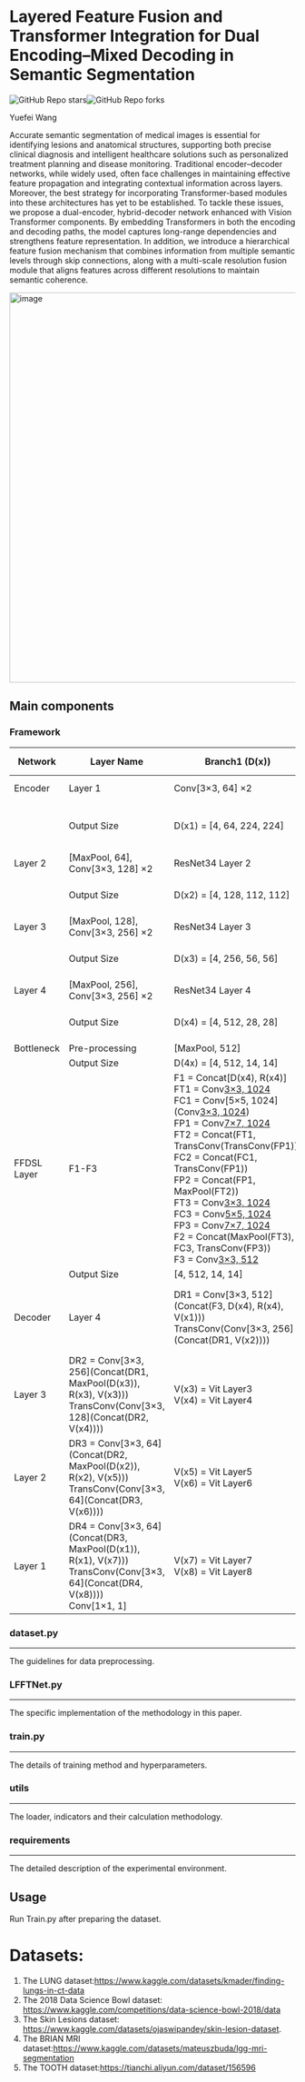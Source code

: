 # Layered Feature Fusion and Transformer Integration for Dual Encoding–Mixed Decoding in Semantic Segmentation

![GitHub Repo stars](https://img.shields.io/github/stars/YF-W/LFFTNet)![GitHub Repo forks](https://img.shields.io/github/forks/YF-W/LFFTNet)

Yuefei Wang

Accurate semantic segmentation of medical images is essential for identifying lesions and anatomical structures, supporting both precise clinical diagnosis and intelligent healthcare solutions such as personalized treatment planning and disease monitoring. Traditional encoder–decoder networks, while widely used, often face challenges in maintaining effective feature propagation and integrating contextual information across layers. Moreover, the best strategy for incorporating Transformer-based modules into these architectures has yet to be established. To tackle these issues, we propose a dual-encoder, hybrid-decoder network enhanced with Vision Transformer components. By embedding Transformers in both the encoding and decoding paths, the model captures long-range dependencies and strengthens feature representation. In addition, we introduce a hierarchical feature fusion mechanism that combines information from multiple semantic levels through skip connections, along with a multi-scale resolution fusion module that aligns features across different resolutions to maintain semantic coherence. 

<img width="1306" height="687" alt="image" src="https://github.com/user-attachments/assets/fb471623-d2cf-4540-9b42-6338860aa36f" />


## Main components

### Framework

| Network | Layer Name | Branch1 (D(x)) | Branch2 (R(x)) | Branch3 (V(x)) |
|---------|------------|----------------|----------------|----------------|
| Encoder | Layer 1 | Conv[3×3, 64] ×2 | ResNet34 Layer 1 | - |
|         | Output Size | D(x1) = [4, 64, 224, 224] | R(x1) = [4, 64, 112, 112] | - |
| Layer 2 | [MaxPool, 64], Conv[3×3, 128] ×2 | ResNet34 Layer 2 | - | - |
|         | Output Size | D(x2) = [4, 128, 112, 112] | R(x2) = [4, 128, 56, 56] | - |
| Layer 3 | [MaxPool, 128], Conv[3×3, 256] ×2 | ResNet34 Layer 3 | - | - |
|         | Output Size | D(x3) = [4, 256, 56, 56] | R(x3) = [4, 256, 28, 28] | - |
| Layer 4 | [MaxPool, 256], Conv[3×3, 256] ×2 | ResNet34 Layer 4 | - | - |
|         | Output Size | D(x4) = [4, 512, 28, 28] | R(x4) = [4, 512, 14, 14] | - |
| Bottleneck | Pre-processing | [MaxPool, 512] | - | - |
|         | Output Size | D(4x) = [4, 512, 14, 14] | - | - |
| FFDSL Layer | F1-F3 | F1 = Concat[D(x4), R(x4)] <br> FT1 = Conv[3×3, 1024](TransConv(F1)) <br> FC1 = Conv[5×5, 1024](Conv[3×3, 1024](F1)) <br> FP1 = Conv[7×7, 1024](MaxPool(F1)) <br> FT2 = Concat(FT1, TransConv(TransConv(FP1))) <br> FC2 = Concat(FC1, TransConv(FP1)) <br> FP2 = Concat(FP1, MaxPool(FT2)) <br> FT3 = Conv[3×3, 1024](FT2) <br> FC3 = Conv[5×5, 1024](FC2) <br> FP3 = Conv[7×7, 1024](FP2) <br> F2 = Concat(MaxPool(FT3), FC3, TransConv(FP3)) <br> F3 = Conv[3×3, 512](F2) | - | - |
|         | Output Size | [4, 512, 14, 14] | - | - |
| Decoder | Layer 4 | DR1 = Conv[3×3, 512](Concat(F3, D(x4), R(x4), V(x1))) <br> TransConv(Conv[3×3, 256](Concat(DR1, V(x2)))) | V(x1) = Vit Layer1 <br> V(x2) = Vit Layer2 | DR1 = [4, 256, 28, 28] |
| Layer 3 | DR2 = Conv[3×3, 256](Concat(DR1, MaxPool(D(x3)), R(x3), V(x3))) <br> TransConv(Conv[3×3, 128](Concat(DR2, V(x4)))) | V(x3) = Vit Layer3 <br> V(x4) = Vit Layer4 | DR2 = [4, 128, 56, 56] |
| Layer 2 | DR3 = Conv[3×3, 64](Concat(DR2, MaxPool(D(x2)), R(x2), V(x5))) <br> TransConv(Conv[3×3, 64](Concat(DR3, V(x6)))) | V(x5) = Vit Layer5 <br> V(x6) = Vit Layer6 | DR3 = [4, 64, 112, 112] |
| Layer 1 | DR4 = Conv[3×3, 64](Concat(DR3, MaxPool(D(x1)), R(x1), V(x7))) <br> TransConv(Conv[3×3, 64](Concat(DR4, V(x8)))) <br> Conv[1×1, 1] | V(x7) = Vit Layer7 <br> V(x8) = Vit Layer8 | DR4 = [4, 1, 112, 112] |


### dataset.py

------

The guidelines for data preprocessing.

### LFFTNet.py

------

The specific implementation of the methodology in this paper.

### train.py

------

The details of training method and hyperparameters.

### utils

------

The loader, indicators and their calculation methodology.

### requirements

------

The detailed description of the experimental environment.

## Usage

Run Train.py after preparing the dataset.

# Datasets:
1.	The LUNG dataset:https://www.kaggle.com/datasets/kmader/finding-lungs-in-ct-data
2.	The 2018 Data Science Bowl dataset: https://www.kaggle.com/competitions/data-science-bowl-2018/data
3.	The Skin Lesions dataset: https://www.kaggle.com/datasets/ojaswipandey/skin-lesion-dataset.
4.	The BRIAN MRI dataset:https://www.kaggle.com/datasets/mateuszbuda/lgg-mri-segmentation
5.	The TOOTH dataset:https://tianchi.aliyun.com/dataset/156596


